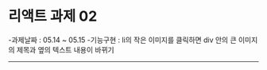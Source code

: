 # 리액트 과제 02 

-과제날짜 : 05.14 ~ 05.15 
-기능구현 : li의 작은 이미지를 클릭하면 div 안의 큰 이미지의 제목과 옆의 텍스트 내용이 바뀌기

***
